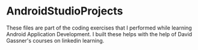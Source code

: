 # AndroidStudioProjects 
These files are part of the coding exercises that I performed while learning Android Application Development. I built these helps with the help of David Gassner's courses on linkedin learning.
